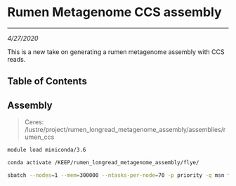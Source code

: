 # Rumen Metagenome CCS assembly
---
*4/27/2020*

This is a new take on generating a rumen metagenome assembly with CCS reads.

## Table of Contents

## Assembly

> Ceres: /lustre/project/rumen_longread_metagenome_assembly/assemblies/rumen_ccs

```bash
module load miniconda/3.6

conda activate /KEEP/rumen_longread_metagenome_assembly/flye/

sbatch --nodes=1 --mem=300000 --ntasks-per-node=70 -p priority -q msn flye -g 1.0g --pacbio-hifi /lustre/project/rumen_longread_metagenome_assembly/sequence_data/rumen_CCS/m54337U_200422_195119.Q20.fastq -t 70 -m 5000 --meta -o flye_rumen_css

```